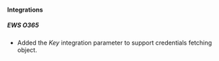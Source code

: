 
#### Integrations
##### EWS O365
- Added the *Key* integration parameter to support credentials fetching object.
